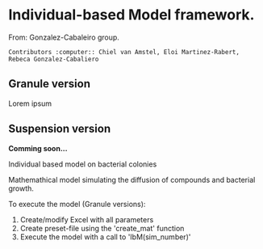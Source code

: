 # Individual-based Model framework.

From: Gonzalez-Cabaleiro group.

    Contributors :computer:: Chiel van Amstel, Eloi Martinez-Rabert, Rebeca Gonzalez-Cabaliero


## Granule version

Lorem ipsum

## Suspension version

**Comming soon...**

Individual based model on bacterial colonies

Mathemathical model simulating the diffusion of compounds and bacterial growth.

To execute the model (Granule versions):

1. Create/modify Excel with all parameters
2. Create preset-file using the 'create_mat' function
3. Execute the model with a call to 'IbM(sim_number)'
